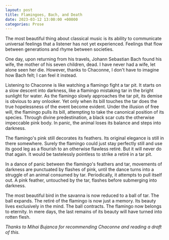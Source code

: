```yaml
---
layout: post
title: Flamingoes, Bach, and Death
date: 2023-03-12 13:00:00 +00000
categories: Prose
---
```


The most beautiful thing about classical music is its ability to communicate universal feelings that a listener has not yet experienced.
Feelings that flow between generations and rhyme between societies.

One day, upon returning from his travels, Johann Sebastian Bach found his wife, the mother of his seven children, dead.
I have never had a wife, let alone seen her die.
However, thanks to Chaconne, I don't have to imagine how Bach felt; I can feel it instead.

Listening to Chaconne is like watching a flamingo fight a tar pit.
It starts on a slow descent into darkness, like a flamingo mistaking tar in the bright sunlight for water.
As the flamingo slowly approaches the tar pit, its demise is obvious to any onlooker.
Yet only when its bill touches the tar does the true hopelessness of the event become evident.
Under the illusion of free will, the flamingo pulls its bill, attempting to take the canonical position of its species.
Through divine predestination, a black scar cuts the otherwise impeccable pink body.
In panic, the animal loses its balance and steps into darkness.

The flamingo's pink still decorates its feathers.
Its original elegance is still in there somewhere.
Surely the flamingo could just stay perfectly still and use its good leg as a flourish to an otherwise flawless retiré.
But it will never do that again.
It would be tastelessly pointless to strike a retiré in a tar pit.

In a dance of panic between the flamingo's feathers and tar, movements of darkness are punctuated by flashes of pink, until the dance turns into a struggle of an animal consumed by tar.
Periodically, it attempts to pull itself out.
A pink feather, untouched by the tar, flashes before submerging into darkness.

The most beautiful bird in the savanna is now reduced to a ball of tar.
The ball expands.
The retiré of the flamingo is now just a memory.
Its beauty lives exclusively in the mind.
The ball contracts.
The flamingo now belongs to eternity.
In mere days, the last remains of its beauty will have turned into rotten flesh.

_Thanks to Mihai Bujanca for recommending Chaconne and reading a draft of this._
